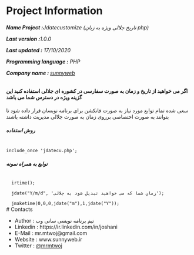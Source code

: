 # Project Information
<p><b><h6>Name Project :</b>Jdatecustomize (تاریخ جلالی ویژه به زبان php)</p>
<p><b>Last version  :</b>1.0.0</p>
<p><b>Last updated :</b> 17/10/2020</p>
<p><b>Programming language :</b> PHP</p>
<p><b>Company name : </b><a target="_black" href="https://sunnyweb.ir">sunnyweb</a></p></h6>
<h4>اگر می خواهید از تاریخ و زمان به صورت سفارسی در کشوره ای جلالی استفاده کنید این گزینه ویژه در دسترس شما می باشد</h4>
سعی شده تمام توابع مورد نیاز به صورت فانکشن برای برنامه نویسان قرار داده شود تا بتوانند به صورت احتصاصی برروی زمان به صورت جلالی مدیریت داشته باشند 
 <h5>روش استفاده</h5> 
  <br>
  <code>include_once 'jdatecu.php';</code>
  <br>
  <h5>توابع به همراه نمونه</h5>
<code>
  irtime();
</code>
<code>
  jdate("Y/m/d", 'زمان شما که می خواهید تبدیل شود به جلالی');
</code>
<code>
  jmaketime(0,0,0,jdate("m"),1,jdate("Y"));
</code>
</code>
# Contacts
<ul>
<li>   Author      :   تیم برنامه نویسی سانی وب
<li>   Linkedin    :   https://ir.linkedin.com/in/joshani
<li>   E-Mail      :   mr.mtwoj@gmail.com
<li>   Website     :   www.sunnyweb.ir
<li>   Twitter     :   <a href="https://twitter.com/MrMtwoj">@mrmtwoj</a>
</ul>
